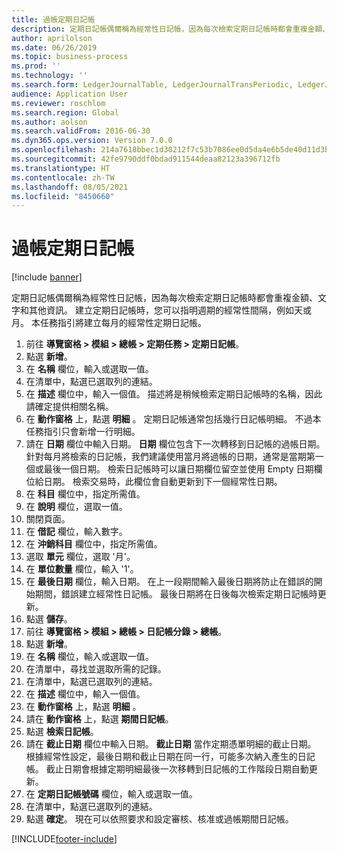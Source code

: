 ```yaml
---
title: 過帳定期日記帳
description: 定期日記帳偶爾稱為經常性日記帳，因為每次檢索定期日記帳時都會重複金額、文字和其他資訊。
author: aprilolson
ms.date: 06/26/2019
ms.topic: business-process
ms.prod: ''
ms.technology: ''
ms.search.form: LedgerJournalTable, LedgerJournalTransPeriodic, LedgerJournalTransDaily
audience: Application User
ms.reviewer: roschlom
ms.search.region: Global
ms.author: aolson
ms.search.validFrom: 2016-06-30
ms.dyn365.ops.version: Version 7.0.0
ms.openlocfilehash: 214a7618bbec1d30212f7c53b7086ee0d5da4e6b5de40d11d3bf16399b812597
ms.sourcegitcommit: 42fe9790ddf0bdad911544deaa82123a396712fb
ms.translationtype: HT
ms.contentlocale: zh-TW
ms.lasthandoff: 08/05/2021
ms.locfileid: "8450660"
---
```

# <a name="post-periodic-journals"></a>過帳定期日記帳

[!include [banner](../../includes/banner.md)]

定期日記帳偶爾稱為經常性日記帳，因為每次檢索定期日記帳時都會重複金額、文字和其他資訊。 建立定期日記帳時，您可以指明週期的經常性間隔，例如天或月。 本任務指引將建立每月的經常性定期日記帳。

1. 前往 **導覽窗格 > 模組 > 總帳 > 定期任務 > 定期日記帳**。
2. 點選 **新增**。
3. 在 **名稱** 欄位，輸入或選取一值。
4. 在清單中，點選已選取列的連結。
5. 在 **描述** 欄位中，輸入一個值。 描述將是稍候檢索定期日記帳時的名稱，因此請確定提供相關名稱。
6. 在 **動作窗格** 上，點選 **明細** 。 定期日記帳通常包括幾行日記帳明細。 不過本任務指引只會新增一行明細。
7. 請在 **日期** 欄位中輸入日期。 **日期** 欄位包含下一次轉移到日記帳的過帳日期。 針對每月將檢索的日記帳，我們建議使用當月將過帳的日期，通常是當期第一個或最後一個日期。 檢索日記帳時可以讓日期欄位留空並使用 Empty 日期欄位給日期。 檢索交易時，此欄位會自動更新到下一個經常性日期。 
8. 在 **科目** 欄位中，指定所需值。
9. 在 **說明** 欄位，選取一值。
10. 關閉頁面。
11. 在 **借記** 欄位，輸入數字。
12. 在 **沖銷科目** 欄位中，指定所需值。
13. 選取 **單元** 欄位，選取 '月'。
14. 在 **單位數量** 欄位，輸入 '1'。
15. 在 **最後日期** 欄位，輸入日期。 在上一段期間輸入最後日期將防止在錯誤的開始期間，錯誤建立經常性日記帳。 最後日期將在日後每次檢索定期日記帳時更新。 
16. 點選 **儲存**。
17. 前往 **導覽窗格 > 模組 > 總帳 > 日記帳分錄 > 總帳**。
18. 點選 **新增**。
19. 在 **名稱** 欄位，輸入或選取一值。
20. 在清單中，尋找並選取所需的記錄。
21. 在清單中，點選已選取列的連結。
22. 在 **描述** 欄位中，輸入一個值。
23. 在 **動作窗格** 上，點選 **明細** 。
24. 請在 **動作窗格** 上，點選 **期間日記帳**。
25. 點選 **檢索日記帳**。
26. 請在 **截止日期** 欄位中輸入日期。 **截止日期** 當作定期憑單明細的截止日期。 根據經常性設定，最後日期和截止日期在同一行，可能多次納入產生的日記帳。 截止日期會根據定期明細最後一次移轉到日記帳的工作階段日期自動更新。 
27. 在 **定期日記帳號碼** 欄位，輸入或選取一值。
28. 在清單中，點選已選取列的連結。
29. 點選 **確定**。 現在可以依照要求和設定審核、核准或過帳期間日記帳。   


[!INCLUDE[footer-include](../../../includes/footer-banner.md)]